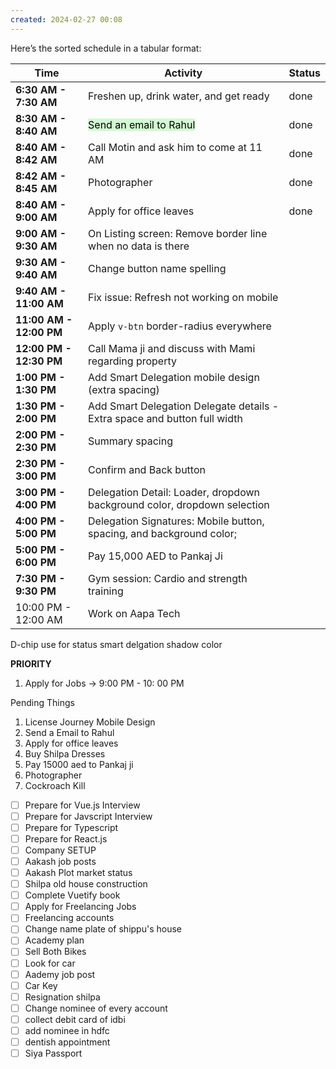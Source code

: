 ```yaml
---
created: 2024-02-27 00:08
---
```

Here’s the sorted schedule in a tabular format:

| **Time**                | **Activity**                                                              | Status |
| ----------------------- | ------------------------------------------------------------------------- | ------ |
| **6:30 AM - 7:30 AM**   | Freshen up, drink water, and get ready                                    | done   |
| **8:30 AM - 8:40 AM**   | <mark style="background: #BBFABBA6;">Send an email to Rahul</mark>        | done   |
| **8:40 AM - 8:42 AM**   | Call Motin and ask him to come at 11 AM                                   | done   |
| **8:42 AM - 8:45 AM**   | Photographer                                                              | done   |
| **8:40 AM - 9:00 AM**   | Apply for office leaves                                                   | done   |
| **9:00 AM - 9:30 AM**   | On Listing screen: Remove border line when no data is there               |        |
| **9:30 AM - 9:40 AM**   | Change button name spelling                                               |        |
| **9:40 AM - 11:00 AM**  | Fix issue: Refresh not working on mobile                                  |        |
| **11:00 AM - 12:00 PM** | Apply `v-btn` border-radius everywhere                                    |        |
| **12:00 PM - 12:30 PM** | Call Mama ji and discuss with Mami regarding property                     |        |
| **1:00 PM - 1:30 PM**   | Add Smart Delegation mobile design (extra spacing)                        |        |
| **1:30 PM - 2:00 PM**   | Add Smart Delegation Delegate details - Extra space and button full width |        |
| **2:00 PM - 2:30 PM**   | Summary spacing                                                           |        |
| **2:30 PM - 3:00 PM**   | Confirm and Back button                                                   |        |
| **3:00 PM - 4:00 PM**   | Delegation Detail: Loader, dropdown background color, dropdown selection  |        |
| **4:00 PM - 5:00 PM**   | Delegation Signatures: Mobile button, spacing, and background color;      |        |
| **5:00 PM - 6:00 PM**   | Pay 15,000 AED to Pankaj Ji                                               |        |
| **7:30 PM - 9:30 PM**   | Gym session: Cardio and strength training                                 |        |
| 10:00 PM - 12:00 AM     | Work on Aapa Tech                                                         |        |

D-chip use for status
smart delgation shadow color


**PRIORITY**

1. Apply for Jobs -> 9:00 PM - 10: 00 PM

Pending Things

1. License Journey Mobile Design
2. Send a Email to Rahul
3. Apply for office leaves
4. Buy Shilpa Dresses
5. Pay 15000 aed to Pankaj ji
6. Photographer
7. Cockroach Kill

- [ ] Prepare for Vue.js Interview
- [ ] Prepare for Javscript Interview
- [ ] Prepare for Typescript
- [ ] Prepare for React.js
- [ ] Company SETUP
- [ ] Aakash job posts
- [ ] Aakash Plot market status
- [ ] Shilpa old house construction
- [ ] Complete Vuetify book
- [ ] Apply for Freelancing Jobs
- [ ] Freelancing accounts
- [ ] Change name plate of shippu's house
- [ ] Academy plan
- [ ] Sell Both Bikes
- [ ] Look for car
- [ ] Aademy job post
- [ ] Car Key
- [ ] Resignation shilpa
- [ ] Change nominee of every account
- [ ] collect debit card of idbi
- [ ] add nominee in hdfc
- [ ] dentish appointment
- [ ] Siya Passport